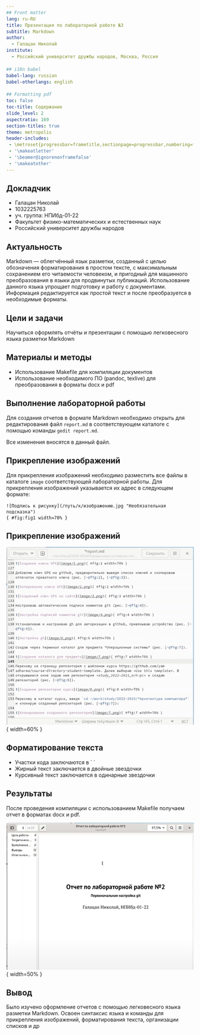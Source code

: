 ```yaml
---
## Front matter
lang: ru-RU
title: Презентация по лабораторной работе №3
subtitle: Markdown
author:
  - Галацан Николай
institute:
  - Российский университет дружбы народов, Москва, Россия

## i18n babel
babel-lang: russian
babel-otherlangs: english

## Formatting pdf
toc: false
toc-title: Содержание
slide_level: 2
aspectratio: 169
section-titles: true
theme: metropolis
header-includes:
 - \metroset{progressbar=frametitle,sectionpage=progressbar,numbering=fraction}
 - '\makeatletter'
 - '\beamer@ignorenonframefalse'
 - '\makeatother'
---
```


## Докладчик

  * Галацан Николай
  * 1032225763
  * уч. группа: НПИбд-01-22
  * Факультет физико-математических и естественных наук
  * Российский университет дружбы народов
  
## Актуальность

Markdown — облегчённый язык разметки, созданный с целью обозначения форматирования в простом тексте, с максимальным сохранением его читаемости человеком, и пригодный для машинного преобразования в языки для продвинутых публикаций. Использование данного языка упрощает подготовку и работу с документами. Информация редактируется как простой текст и после преобразуется в необходимые форматы.

## Цели и задачи

Научиться оформлять отчёты и презентации с помощью легковесного языка разметки Markdown

## Материалы и методы

- Использование Makefile для компиляции документов
- Использование необходимого ПО (pandoc, texlive) для преобразования в форматы docx и pdf

## Выполнение лабораторной работы

Для создания отчетов в формате Markdown необходимо открыть для редактирования файл `report.md` в соответствующем каталоге с помощью команды `gedit report.md`.

Все изменения вносятся в данный файл.

## Прикрепление изображений

Для прикрепления изображений необходимо разместить все файлы в каталоге `image` соответствующей лабораторной работы. Для прикрепления изображений указывается их адрес в следующем формате:
```
![Подпись к рисунку](/путь/к/изображению.jpg "Необязательная подсказка")
{ #fig:fig1 width=70% }
```

## Прикрепление изображений

![](./image/2.png){ width=60% }

## Форматирование текста

- Участки кода заключаются в  \` \`
- Жирный текст заключается в двойные звездочки
- Курсивный текст заключается в одинарные звездочки

## Результаты

После проведения компиляции с использованием Makefile получаем отчет в форматах docx и pdf.

![](./image/3.png){ width=50% }

## Вывод

Было изучено оформление отчетов с помощью легковесного языка разметки
Markdown. Освоен синтаксис языка и команды для прикрепления изображений,
форматирования текста, организации списков и др



